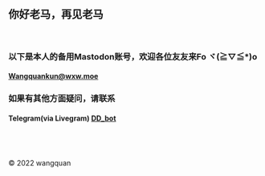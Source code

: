 ## 你好老马，再见老马  
&emsp;   

### 以下是本人的备用Mastodon账号，欢迎各位友友来Fo ヾ(≧▽≦*)o  
#### Wangquankun@wxw.moe  

### 如果有其他方面疑问，请联系  
#### Telegram(via Livegram) [DD_bot](https://t.me/ddbot_wangquan_bot)
## &emsp;   
© 2022 wangquan
